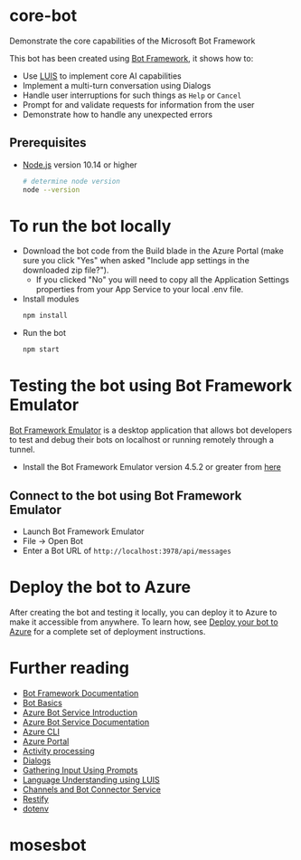 # core-bot
Demonstrate the core capabilities of the Microsoft Bot Framework

This bot has been created using [Bot Framework](https://dev.botframework.com), it shows how to:
- Use [LUIS](https://www.luis.ai) to implement core AI capabilities
- Implement a multi-turn conversation using Dialogs
- Handle user interruptions for such things as `Help` or `Cancel`
- Prompt for and validate requests for information from the user
- Demonstrate how to handle any unexpected errors


## Prerequisites
- [Node.js](https://nodejs.org) version 10.14 or higher
    ```bash
    # determine node version
    node --version
    ```
# To run the bot locally
- Download the bot code from the Build blade in the Azure Portal (make sure you click "Yes" when asked "Include app settings in the downloaded zip file?").
    - If you clicked "No" you will need to copy all the Application Settings properties from your App Service to your local .env file.
- Install modules
    ```bash
    npm install
    ```
- Run the bot
    ```bash
    npm start
    ```

# Testing the bot using Bot Framework Emulator
[Bot Framework Emulator](https://github.com/microsoft/botframework-emulator) is a desktop application that allows bot developers to test and debug their bots on localhost or running remotely through a tunnel.

- Install the Bot Framework Emulator version 4.5.2 or greater from [here](https://github.com/Microsoft/BotFramework-Emulator/releases)

## Connect to the bot using Bot Framework Emulator
- Launch Bot Framework Emulator
- File -> Open Bot
- Enter a Bot URL of `http://localhost:3978/api/messages`

# Deploy the bot to Azure
After creating the bot and testing it locally, you can deploy it to Azure to make it accessible from anywhere.
To learn how, see [Deploy your bot to Azure](https://aka.ms/azuredeployment) for a complete set of deployment instructions.


# Further reading

- [Bot Framework Documentation](https://docs.botframework.com)
- [Bot Basics](https://docs.microsoft.com/azure/bot-service/bot-builder-basics?view=azure-bot-service-4.0)
- [Azure Bot Service Introduction](https://docs.microsoft.com/azure/bot-service/bot-service-overview-introduction?view=azure-bot-service-4.0)
- [Azure Bot Service Documentation](https://docs.microsoft.com/azure/bot-service/?view=azure-bot-service-4.0)
- [Azure CLI](https://docs.microsoft.com/cli/azure/?view=azure-cli-latest)
- [Azure Portal](https://portal.azure.com)
- [Activity processing](https://docs.microsoft.com/en-us/azure/bot-service/bot-builder-concept-activity-processing?view=azure-bot-service-4.0)
- [Dialogs](https://docs.microsoft.com/en-us/azure/bot-service/bot-builder-concept-dialog?view=azure-bot-service-4.0)
- [Gathering Input Using Prompts](https://docs.microsoft.com/en-us/azure/bot-service/bot-builder-prompts?view=azure-bot-service-4.0&tabs=csharp)
- [Language Understanding using LUIS](https://docs.microsoft.com/en-us/azure/cognitive-services/luis/)
- [Channels and Bot Connector Service](https://docs.microsoft.com/en-us/azure/bot-service/bot-concepts?view=azure-bot-service-4.0)
- [Restify](https://www.npmjs.com/package/restify)
- [dotenv](https://www.npmjs.com/package/dotenv)
# mosesbot

